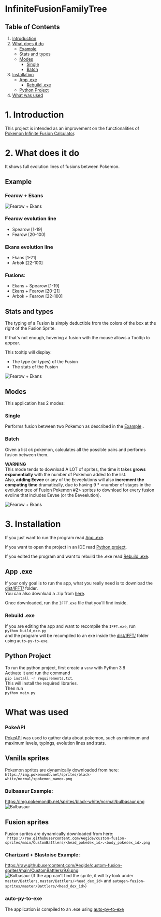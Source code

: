 # InfiniteFusionFamilyTree

## Table of Contents
1. [Introduction](#introduction)
2. [What does it do](#explanation)
    - [Example](#example)
    - [Stats and types](#stats)
    - [Modes](#modes)
      - [Single](#single) 
      - [Batch](#batch)
3. [Installation](#install)
   - [App .exe](#exe)
     - [Rebuild .exe](#rebuild_exe)
   - [Python Project](#python)
4. [What was used](#info)


# 1. Introduction <a id="introduction"></a>
This project is intended as an improvement on the functionalities 
of [Pokemon Infinite Fusion Calculator](https://aegide.github.io/).


# 2. What does it do <a id="explanation"></a>

It shows full evolution lines of fusions between Pokemon.  

## Example <a id="example"></a>
### Fearow + Ekans
![Fearow + Ekans](ifft/example_fearow_ekans.jpg)  
### Fearow evolution line   
- Spearow [1-19] 
- Fearow [20-100]  
### Ekans evolution line  
- Ekans [1-21] 
- Arbok [22-100] 
### Fusions:  
- Ekans + Spearow [1-19] 
- Ekans + Fearow [20-21] 
- Arbok + Fearow [22-100]

## Stats and types <a id="stats"></a>
The typing of a Fusion is simply deductible from the colors of the box at the right of the Fusion Sprite.  

If that's not enough, hovering a fusion with the mouse allows a Tooltip to appear.  

This tooltip will display:
- The type (or types) of the Fusion
- The stats of the Fusion  

![Fearow + Ekans](ifft/example_info.jpg)  


## Modes <a id="modes"></a>

This application has 2 modes:
### Single <a id="single"></a>
Performs fusion between two Pokemon as described in the [Example](#example) .

### Batch <a id="batch"></a>
Given a list ok pokemon, calculates all the possible pairs and performs fusion between them.   

<b>WARNING</b>  
This mode tends to download A LOT of sprites, the time it takes <b>grows exponentially</b>
with the number of Pokemon added to the list.  
Also, <b>adding Eevee</b> or any of the Eeveelutions will also <b>increment the computing time</b> dramatically, 
due to having 9 * <number of stages in the evolution tree of Fusion Pokemon #2> sprites to download for
every fusion evoline that includes Eevee (or the Eeveelution).

![Fearow + Ekans](ifft/example_batch.jpg)  

# 3. Installation <a id="install"></a>
If you just want to run the program read [App .exe](#exe).  

If you want to open the project in an IDE read [Python project](#python).   

If you edited the program and want to rebuild the .exe read  [Rebuild .exe](#rebuild_exe).  

## App .exe <a id="exe"></a>
If your only goal is to run the app, what you really need is to download 
the [dist/IFFT/](dist/IFFT/) folder.  
You can also download a .zip from [here](https://mega.nz/file/VY8imSAK#h8pCk95VKGGIYRWXhQ3OmOPoFYlWjyoKarlRJJLkVCE).  

Once downloaded, run the `IFFT.exe` file that you'll find inside.

### Rebuild .exe <a id="rebuild_exe"></a>
If you are editing the app and want to recompile the `IFFT.exe`,
run  
`python build_exe.py`  
and the program will be recompiled to an exe inside the [dist/IFFT/](dist/IFFT/) folder using `auto-py-to-exe`.


## Python Project <a id="python"></a>

To run the python project, first create a `venv` with Python 3.8  
Activate it and run the command  
`pip install -r requirements.txt`.  
This will install the required libraries.  
Then run  
`python main.py`

# What was used <a id="info"></a>

### PokeAPI  
 
[PokeAPI](https://pokeapi.co/) was used to gather data about pokemon, such as 
minimum and maximum levels, typings, evolution lines and stats.  

## Vanilla sprites
Pokemon sprites are dynamically downloaded from here:   
`https://img.pokemondb.net/sprites/black-white/normal/<pokemon_name>.png`  
### Bulbasaur Example:  
https://img.pokemondb.net/sprites/black-white/normal/bulbasaur.png  
![Bulbasaur](https://img.pokemondb.net/sprites/black-white/normal/bulbasaur.png )  

## Fusion sprites
Fusion sprites are dynamically downloaded from here:  
` https://raw.githubusercontent.com/Aegide/custom-fusion-sprites/main/CustomBattlers/<head_pokedex_id>.<body_pokedex_id>.png`   
### Charizard + Blastoise Example:  

https://raw.githubusercontent.com/Aegide/custom-fusion-sprites/main/CustomBattlers/9.6.png  
![Bulbasaur](https://raw.githubusercontent.com/Aegide/custom-fusion-sprites/main/CustomBattlers/9.6.png   )
(If the app can't find the sprite, it will try look under `master/Battlers`, `master/Battlers/<head_dex_id>` and 
`autogen-fusion-sprites/master/Battlers/<head_dex_id>`)

### auto-py-to-exe
The application is compiled to an .exe using [auto-py-to-exe](https://pypi.org/project/auto-py-to-exe/)
